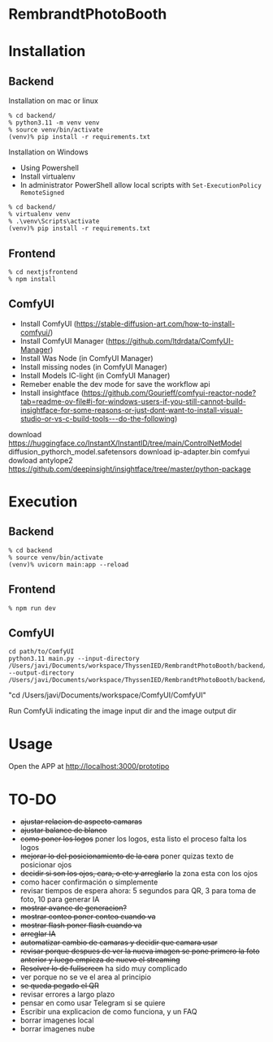 # RembrandtPhotoBooth

# Installation

## Backend

Installation on mac or linux

```
% cd backend/
% python3.11 -m venv venv
% source venv/bin/activate
(venv)% pip install -r requirements.txt
```

Installation on Windows

- Using Powershell
- Install virtualenv
- In administrator PowerShell allow local scripts with ```Set-ExecutionPolicy RemoteSigned```

```
% cd backend/
% virtualenv venv
% .\venv\Scripts\activate
(venv)% pip install -r requirements.txt
```

## Frontend

```
% cd nextjsfrontend
% npm install
```

## ComfyUI

- Install ComfyUI (https://stable-diffusion-art.com/how-to-install-comfyui/)
- Install ComfyUI Manager (https://github.com/ltdrdata/ComfyUI-Manager)
- Install Was Node (in ComfyUI Manager)
- Install missing nodes (in ComfyUI Manager)
- Install Models IC-light (in ComfyUI Manager)
- Remeber enable the dev mode for save the workflow api
- Install insightface (https://github.com/Gourieff/comfyui-reactor-node?tab=readme-ov-file#i-for-windows-users-if-you-still-cannot-build-insightface-for-some-reasons-or-just-dont-want-to-install-visual-studio-or-vs-c-build-tools---do-the-following)

download https://huggingface.co/InstantX/InstantID/tree/main/ControlNetModel diffusion_pythorch_model.safetensors
download ip-adapter.bin comfyui
dowload antylope2 https://github.com/deepinsight/insightface/tree/master/python-package

# Execution

## Backend

```
% cd backend
% source venv/bin/activate
(venv)% uvicorn main:app --reload
```

## Frontend

```
% npm run dev
``` 


## ComfyUI

```
cd path/to/ComfyUI
python3.11 main.py --input-directory /Users/javi/Documents/workspace/ThyssenIED/RembrandtPhotoBooth/backend/images/ --output-directory /Users/javi/Documents/workspace/ThyssenIED/RembrandtPhotoBooth/backend/images_out
```

"cd /Users/javi/Documents/workspace/ComfyUI/ComfyUI"

Run ComfyUi indicating the image input dir and the image output dir

# Usage

Open the APP at [http://localhost:3000/prototipo](localhost:3000/prototipo)


# TO-DO

- ~~ajustar relacion de aspecto camaras~~
- ~~ajustar balance de blanco~~
- ~~como poner los logos~~ poner los logos, esta listo el proceso falta los logos
- ~~mejorar lo del posicionamiento de la cara~~ poner quizas texto de posicionar ojos
- ~~decidir si son los ojos, cara, o etc y arreglarlo~~  la zona esta con los ojos
- como hacer confirmación o simplemente
- revisar tiempos de espera ahora: 5 segundos para QR, 3 para toma de foto, 10 para generar IA 
- ~~mostrar avance de generacion?~~
- ~~mostrar conteo poner conteo cuando va~~
- ~~mostrar flash poner flash cuando va~~
- ~~arreglar IA~~
- ~~automatizar cambio de camaras y decidir que camara usar~~
- ~~revisar porque despues de ver la nueva imagen se pone primero la foto anterior y luego empieza de nuevo el streaming~~
- ~~Resolver lo de fullscreen~~ ha sido muy complicado
- ver porque no se ve el area al principio
- ~~se queda pegado el QR~~
- revisar errores a largo plazo
- pensar en como usar Telegram si se quiere
- Escribir una explicacion de como funciona, y un FAQ
- borrar imagenes local
- borrar imagenes nube 